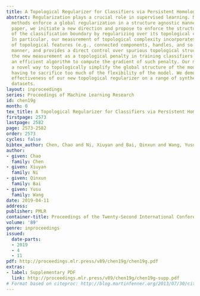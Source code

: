 ```yaml
---
title: A Topological Regularizer for Classifiers via Persistent Homology
abstract: Regularization plays a crucial role in supervised learning. Most existing
  methods enforce a global regularization in a structure agnostic manner. In this
  paper, we initiate a new direction and propose to enforce the structural simplicity
  of the classification boundary by regularizing over its topological complexity.
  In particular, our measurement of topological complexity incorporates the importance
  of topological features (e.g., connected components, handles, and so on) in a meaningful
  manner, and provides a direct control over spurious topological structures. We incorporate
  the new measurement as a topological penalty in training classifiers. We also propose
  an efficient algorithm to compute the gradient of such penalty. Our method provides
  a novel way to topologically simplify the global structure of the model, without
  having to sacrifice too much of the flexibility of the model. We demonstrate the
  effectiveness of our new topological regularizer on a range of synthetic and real-world
  datasets.
layout: inproceedings
series: Proceedings of Machine Learning Research
id: chen19g
month: 0
tex_title: A Topological Regularizer for Classifiers via Persistent Homology
firstpage: 2573
lastpage: 2582
page: 2573-2582
order: 2573
cycles: false
bibtex_author: Chen, Chao and Ni, Xiuyan and Bai, Qinxun and Wang, Yusu
author:
- given: Chao
  family: Chen
- given: Xiuyan
  family: Ni
- given: Qinxun
  family: Bai
- given: Yusu
  family: Wang
date: 2019-04-11
address: 
publisher: PMLR
container-title: Proceedings of the Twenty-Second International Conference on Artificial Intelligence and Statistics
volume: '89'
genre: inproceedings
issued:
  date-parts:
  - 2019
  - 4
  - 11
pdf: http://proceedings.mlr.press/v89/chen19g/chen19g.pdf
extras:
- label: Supplementary PDF
  link: http://proceedings.mlr.press/v89/chen19g/chen19g-supp.pdf
# Format based on citeproc: http://blog.martinfenner.org/2013/07/30/citeproc-yaml-for-bibliographies/
---
```

